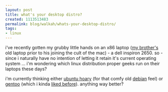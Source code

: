 ```yaml
---
layout: post
title: what's your desktop distro?
created: 1113513483
permalink: blog/walkah/whats-your-desktop-distro/
tags:
- linux
---
```

<p>
i've recently gotten my grubby little hands on an x86 laptop (<a href="http://chad.walkah.net/" title="chad walker">my brother's</a> old laptop prior to his joining the cult of the mac) - a dell inspiron 2650. so - since i naturally have no intention of letting it retain it's current operating system ... i'm wondering which linux distribution proper geeks run on their laptops these days?
</p><p>
i'm currently thinking either <a href="http://www.ubuntulinux.org/504Released" title="ubuntu linux">ubuntu hoary</a> (for that comfy old <a href="http://www.debian.org/">debian</a> feel) or <a href="http://www.gentoo.org/">gentoo</a> (which i kinda <a href="http://walkah.net/node/88">liked before</a>).  anything way better?
</p>
